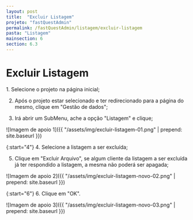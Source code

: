 ```yaml
---
layout: post
title:  "Excluir Listagem"
projeto: "fastQuestAdmin"
permalink: /fastQuestAdmin/listagem/excluir-listagem
pasta: "Listagem"
mainsection: 6
section: 6.3
---
```

# Excluir Listagem

<div class="row" markdown="1">
<div class="6u 12u$(small)" markdown="1">
1. Selecione o projeto na página inicial;

2. Após o projeto estar selecionado e ter redirecionado para a página do mesmo, clique em "Gestão de dados";

3. Irá abrir um SubMenu, ache a opção "Listagem" e clique;
</div>
<div class="6u 12u$(small)" markdown="1">
![Imagem de apoio 1]({{ "/assets/img/excluir-listagem-01.png" | prepend: site.baseurl }})
</div>                               
</div>

{:start="4"}
4. Selecione a listagem a ser excluída;

5. Clique em "Excluir Arquivo", se algum cliente da listagem a ser excluída já ter respondido a listagem, a mesma não poderá ser apagada;

![Imagem de apoio 2]({{ "/assets/img/excluir-listagem-novo-02.png" | prepend: site.baseurl }})

<div class="row" markdown="1">
<div class="6u 12u$(small)" markdown="1">

{:start="6"}
6. Clique em "OK".
</div>
<div class="6u 12u$(small)" markdown="1">
![Imagem de apoio 3]({{ "/assets/img/excluir-listagem-novo-03.png" | prepend: site.baseurl }})
</div>                               
</div>